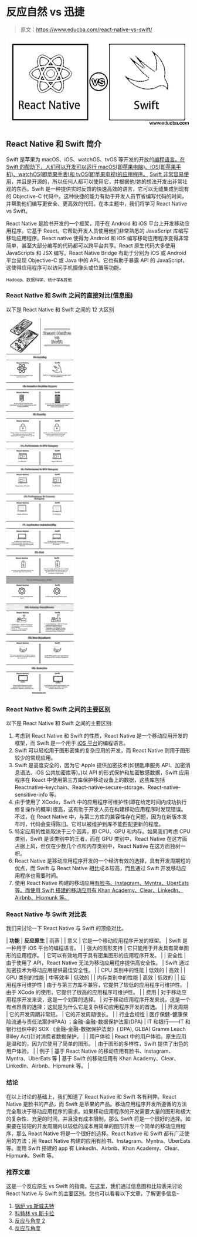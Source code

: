 # 反应自然 vs 迅捷

> 原文：<https://www.educba.com/react-native-vs-swift/>

![React-Native-vs-Swift](img/b9f941fa57fe33ae62c1cca0d5e8faad.png)



## React Native 和 Swift 简介

Swift 是苹果为 macOS、iOS、watchOS、tvOS 等开发的开放的[编程语言。在 Swift 的帮助下，人们可以开发可以运行 macOS(即苹果电脑)、iOS(即苹果手机)、watchOS(即苹果手表)和 tvOS(即苹果电视)的应用程序。](https://www.educba.com/what-is-a-programming-language/) [Swift 非常容易使用](https://www.educba.com/what-is-swift/)，并且是开源的，所以任何人都可以使用它，并根据他/她的想法开发出非常壮观的东西。Swift 是一种提供实时反馈的快速高效的语言，它可以无缝集成到现有的 Objective-C 代码中。这种快捷的能力有助于开发人员节省编写代码的时间，并帮助他们编写更安全、更高效的代码。在本主题中，我们将学习 React Native vs Swift。

React Native 是脸书开发的一个框架，用于在 Android 和 iOS 平台上开发移动应用程序。它基于 React。它帮助开发人员使用他们非常熟悉的 JavaScript 库编写移动应用程序。React native 使得为 Android 和 iOS 编写移动应用程序变得非常简单，甚至大部分编写的代码都可以跨平台共享。React 原生代码大多使用 JavaScripts 和 JSX 编写。React Native Bridge 有助于分别为 iOS 或 Android 平台呈现 Objective-C 或 Java 中的 API。它也有助于暴露 API 的 JavaScript，这使得应用程序可以访问手机摄像头或位置等功能。

<small>Hadoop、数据科学、统计学&其他</small>

### React Native 和 Swift 之间的直接对比(信息图)

以下是 React Native 和 Swift 之间的 12 大区别

![React Native vs Swift infographics](img/473f13fa27a965ca7dc692b4c74a3c8a.png)



### React Native 和 Swift 之间的主要区别

以下是 React Native 和 Swift 之间的主要区别:

1.  考虑到 React Native 和 Swift 的性质，React Native 是一个移动应用开发的框架，而 Swift 是一个用于 [iOS 平台](https://www.educba.com/install-ios/)的编程语言。
2.  Swift 可以轻松用于图形密集的复杂应用的开发，而 React Native 则用于图形较少的常规应用。
3.  Swift 是高度安全的，因为它 Apple 提供加密技术(如钥匙串服务 API、加密消息语法、iOS 公共加密库等)。)以 API 的形式保护和加密敏感数据，Swift 应用程序在 React 中使用第三方库保护移动设备上的数据，这些库包括 Reactnative-keychain、React-native-secure-storage、React-native-sensitive-info 等。
4.  由于使用了 XCode，Swift 中的应用程序可维护性(即在给定时间内成功执行修复操作的概率)很高，这有助于开发人员在构建移动应用程序时发现错误。不过，在 React Native 中，与第三方库的兼容性存在问题，因为在新版本发布时，代码会变得陈旧。它可以被维护到库不能匹配更新的程度。
5.  特定应用的性能取决于三个因素，即 CPU、GPU 和内存。如果我们考虑 CPU 类别，Swift 是该类别中的王者，而在 GPU 类别中，React Native 在这方面占据上风，但仅在少数几个点和内存类别中，React Native 在这方面独树一帜。
6.  React Native 是移动应用程序开发的一个经济有效的选择，具有开发周期短的优点，而 Swift 与 React Native 相比成本较高，而且通过 Swift 开发移动应用程序也需要时间。
7.  使用 React Native 构建的移动应用[有脸书、Instagram、Myntra、UberEats 等。而使用 Swift 搭建的移动应用有 Khan Academy、Clear、LinkedIn、Airbnb、Hipmunk 等。](https://www.educba.com/react-native-image-picker/)

### React Native 与 Swift 对比表

我们来讨论一下 React Native 与 Swift 的顶级对比。

| **功能** | **反应原生** | 雨燕 |
| 意义 | 它是一个移动应用程序开发的框架。 | Swift 是一种用于 iOS 平台的编程语言。 |
| 强大的图形支持 | 它只能用于开发具有简单图形的应用程序。 | 它可以有效地用于具有密集图形的应用程序开发。 |
| 安全性 | 由于使用了 API，React Native 无法为移动应用程序提供高安全性。 | Swift 通过加密技术为移动应用提供最佳安全性。 |
| CPU 类别中的性能 | 低效的 | 高效 |
| GPU 类别的性能 | 中等效率 | 低效的 |
| 内存类别中的性能 | 高效 | 低效的 |
| 应用程序可维护性 | 由于与第三方库不兼容，它提供了较低的应用程序可维护性。 | 由于 XCode 的使用，它提供了很高的应用程序可维护性。 |
| 费用 | 对于移动应用程序开发来说，这是一个划算的选择。 | 对于移动应用程序开发来说，这是一个有点昂贵的选择；这就是为什么它是复杂移动应用程序开发的首选。 |
| 开发周期 | 它的开发周期非常短。 | 它的开发周期很长。 |
| 行业合规性 | 医疗保健-健康保险流通与责任法案(HIPAA)
；金融-金融-数据保护法案(DPA) | IT 和银行——IT 和银行组织中的 SOX
《金融-金融-数据保护法案》( DPA), GLBA( Gramm Leach Bliley Act)针对消费者数据保护。 |
| 用户体验 | React 中的用户体验。原生应用是温和的，因为它使用了简单的图形。 | 由于图形的多样性，Swift 提供了出色的用户体验。 |
| 例子 | 基于 React Native 的移动应用有脸书、Instagram、Myntra、UberEats 等 | 基于 Swift 的移动应用有 Khan Academy、Clear、LinkedIn、Airbnb、Hipmunk 等。 |

### 结论

在以上讨论的基础上，我们知道了 React Native 和 Swift 各有利弊。React Native 是脸书的产品，而 Swift 是苹果的产品。移动应用程序开发所遵循的方法完全取决于移动应用程序的需求。如果移动应用程序的开发需要大量的图形和极大的复杂性、充足的时间，并且没有成本限制，那么 Swift 将是一个很好的选择。如果要在较短的开发周期内以较低的成本用简单的图形开发一个简单的移动应用程序，那么 React Native 将是一个很好的选择。React Native 和 Swift 都有广泛使用的方法；用 React Native 构建的应用有脸书、Instagram、Myntra、UberEats 等。而用 Swift 搭建的 app 有 LinkedIn、Airbnb、Khan Academy、Clear、Hipmunk、Swift 等。

### 推荐文章

这是一个反应原生 vs Swift 的指南。在这里，我们通过信息图和比较表来讨论 React Native 与 Swift 的主要区别。您也可以看看以下文章，了解更多信息–

1.  [锅炉 vs 斯威夫特](https://www.educba.com/kotlin-vs-swift/)
2.  [科特林 vs 斯卡拉](https://www.educba.com/kotlin-vs-scala/)
3.  [反应与角度 2](https://www.educba.com/reactjs-vs-angular2/)
4.  [反应与角度](https://www.educba.com/reactjs-vs-angularjs/)





